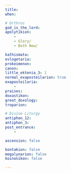 ```yaml
---
title: 
when: 

# Orthros
god_is_the_lord: 
apolytikion:
    - 
    - Glory/
    - Both Now/

kathismata: 
evlogetaria: 
prokeimenon: 
canon: 
little_ektenia_3: 1
normal_exaposteilarion: true
exaposteilaria:
    - 
praises: 
doxastikon: 
great_doxology: 
troparion: 

# Divine Liturgy
antiphon_12: 
antiphon_3: 
post_entrance:
    - 

ascension: false

kontakion: false
megalynarion: false
koinonikon: false

---
```


